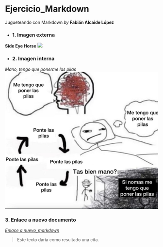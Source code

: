 # Ejercicio_Markdown
Jugueteando con Markdown *by* __Fabián Alcaide López__

* ### 1. Imagen externa
**Side Eye Horse**
![](https://i.kym-cdn.com/photos/images/original/002/854/268/1eb)
* ### 2. Imagen interna
*Mano, tengo que ponerme las pilas*
![](images/tengoqueponermelaspilas.jpg)
### 3. Enlace a nuevo documento
_[Enlace a nuevo_markdown](./nuevo_markdown.md)_

> Este texto daría como resultado una cita.